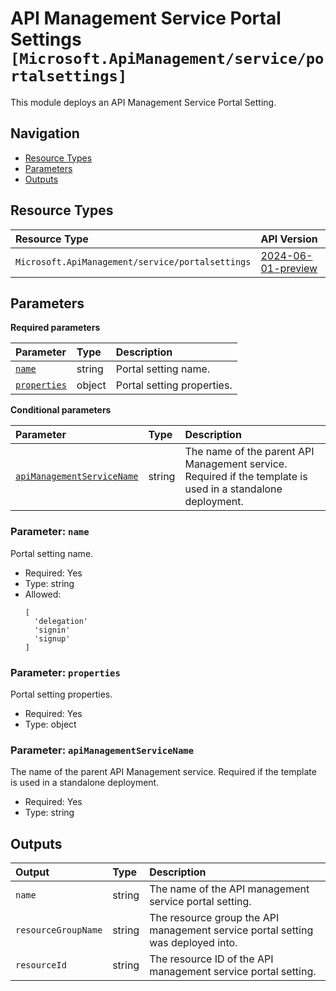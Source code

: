 # API Management Service Portal Settings `[Microsoft.ApiManagement/service/portalsettings]`

This module deploys an API Management Service Portal Setting.

## Navigation

- [Resource Types](#Resource-Types)
- [Parameters](#Parameters)
- [Outputs](#Outputs)

## Resource Types

| Resource Type | API Version |
| :-- | :-- |
| `Microsoft.ApiManagement/service/portalsettings` | [2024-06-01-preview](https://learn.microsoft.com/en-us/azure/templates/Microsoft.ApiManagement/2024-06-01-preview/service/portalsettings) |

## Parameters

**Required parameters**

| Parameter | Type | Description |
| :-- | :-- | :-- |
| [`name`](#parameter-name) | string | Portal setting name. |
| [`properties`](#parameter-properties) | object | Portal setting properties. |

**Conditional parameters**

| Parameter | Type | Description |
| :-- | :-- | :-- |
| [`apiManagementServiceName`](#parameter-apimanagementservicename) | string | The name of the parent API Management service. Required if the template is used in a standalone deployment. |

### Parameter: `name`

Portal setting name.

- Required: Yes
- Type: string
- Allowed:
  ```Bicep
  [
    'delegation'
    'signin'
    'signup'
  ]
  ```

### Parameter: `properties`

Portal setting properties.

- Required: Yes
- Type: object

### Parameter: `apiManagementServiceName`

The name of the parent API Management service. Required if the template is used in a standalone deployment.

- Required: Yes
- Type: string

## Outputs

| Output | Type | Description |
| :-- | :-- | :-- |
| `name` | string | The name of the API management service portal setting. |
| `resourceGroupName` | string | The resource group the API management service portal setting was deployed into. |
| `resourceId` | string | The resource ID of the API management service portal setting. |
